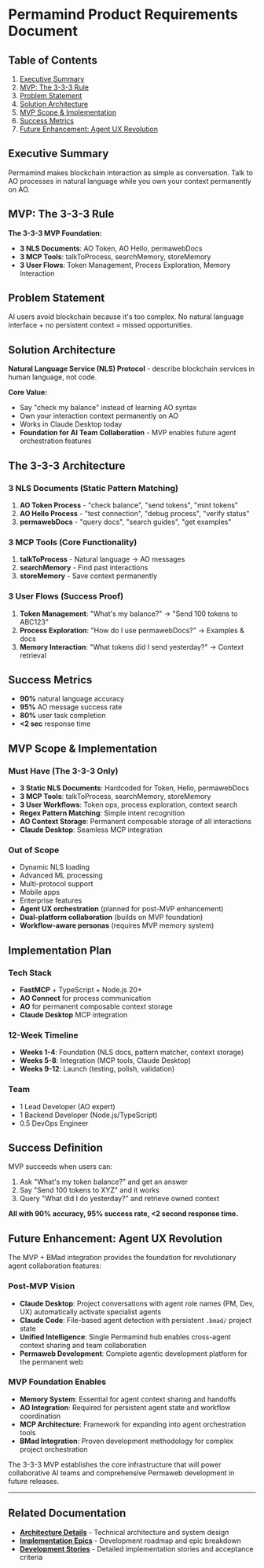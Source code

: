 # Permamind Product Requirements Document

## Table of Contents

1. [Executive Summary](#executive-summary)
2. [MVP: The 3-3-3 Rule](#mvp-the-3-3-3-rule)
3. [Problem Statement](#problem-statement)
4. [Solution Architecture](#solution-architecture)
5. [MVP Scope & Implementation](#mvp-scope--implementation)
6. [Success Metrics](#success-metrics)
7. [Future Enhancement: Agent UX Revolution](#future-enhancement-agent-ux-revolution)

## Executive Summary

Permamind makes blockchain interaction as simple as conversation. Talk to AO processes in natural language while you own your context permanently on AO.

## MVP: The 3-3-3 Rule

**The 3-3-3 MVP Foundation:**

- **3 NLS Documents**: AO Token, AO Hello, permawebDocs
- **3 MCP Tools**: talkToProcess, searchMemory, storeMemory
- **3 User Flows**: Token Management, Process Exploration, Memory Interaction

## Problem Statement

AI users avoid blockchain because it's too complex. No natural language interface + no persistent context = missed opportunities.

## Solution Architecture

**Natural Language Service (NLS) Protocol** - describe blockchain services in human language, not code.

**Core Value:**

- Say "check my balance" instead of learning AO syntax
- Own your interaction context permanently on AO
- Works in Claude Desktop today
- **Foundation for AI Team Collaboration** - MVP enables future agent orchestration features

## The 3-3-3 Architecture

### 3 NLS Documents (Static Pattern Matching)

1. **AO Token Process** - "check balance", "send tokens", "mint tokens"
2. **AO Hello Process** - "test connection", "debug process", "verify status"
3. **permawebDocs** - "query docs", "search guides", "get examples"

### 3 MCP Tools (Core Functionality)

1. **talkToProcess** - Natural language → AO messages
2. **searchMemory** - Find past interactions
3. **storeMemory** - Save context permanently

### 3 User Flows (Success Proof)

1. **Token Management**: "What's my balance?" → "Send 100 tokens to ABC123"
2. **Process Exploration**: "How do I use permawebDocs?" → Examples & docs
3. **Memory Interaction**: "What tokens did I send yesterday?" → Context retrieval

## Success Metrics

- **90%** natural language accuracy
- **95%** AO message success rate
- **80%** user task completion
- **<2 sec** response time

## MVP Scope & Implementation

### Must Have (The 3-3-3 Only)

- **3 Static NLS Documents**: Hardcoded for Token, Hello, permawebDocs
- **3 MCP Tools**: talkToProcess, searchMemory, storeMemory
- **3 User Workflows**: Token ops, process exploration, context search
- **Regex Pattern Matching**: Simple intent recognition
- **AO Context Storage**: Permanent composable storage of all interactions
- **Claude Desktop**: Seamless MCP integration

### Out of Scope

- Dynamic NLS loading
- Advanced ML processing
- Multi-protocol support
- Mobile apps
- Enterprise features
- **Agent UX orchestration** (planned for post-MVP enhancement)
- **Dual-platform collaboration** (builds on MVP foundation)
- **Workflow-aware personas** (requires MVP memory system)

## Implementation Plan

### Tech Stack

- **FastMCP** + TypeScript + Node.js 20+
- **AO Connect** for process communication
- **AO** for permanent composable context storage
- **Claude Desktop** MCP integration

### 12-Week Timeline

- **Weeks 1-4**: Foundation (NLS docs, pattern matcher, context storage)
- **Weeks 5-8**: Integration (MCP tools, Claude Desktop)
- **Weeks 9-12**: Launch (testing, polish, validation)

### Team

- 1 Lead Developer (AO expert)
- 1 Backend Developer (Node.js/TypeScript)
- 0.5 DevOps Engineer

## Success Definition

MVP succeeds when users can:

1. Ask "What's my token balance?" and get an answer
2. Say "Send 100 tokens to XYZ" and it works
3. Query "What did I do yesterday?" and retrieve owned context

**All with 90% accuracy, 95% success rate, <2 second response time.**

## Future Enhancement: Agent UX Revolution

The MVP + BMad integration provides the foundation for revolutionary agent collaboration features:

### Post-MVP Vision

- **Claude Desktop**: Project conversations with agent role names (PM, Dev, UX) automatically activate specialist agents
- **Claude Code**: File-based agent detection with persistent `.bmad/` project state
- **Unified Intelligence**: Single Permamind hub enables cross-agent context sharing and team collaboration
- **Permaweb Development**: Complete agentic development platform for the permanent web

### MVP Foundation Enables

- **Memory System**: Essential for agent context sharing and handoffs
- **AO Integration**: Required for persistent agent state and workflow coordination
- **MCP Architecture**: Framework for expanding into agent orchestration tools
- **BMad Integration**: Proven development methodology for complex project orchestration

The 3-3-3 MVP establishes the core infrastructure that will power collaborative AI teams and comprehensive Permaweb development in future releases.

---

## Related Documentation

- **[Architecture Details](./architecture.md)** - Technical architecture and system design
- **[Implementation Epics](./consolidated-epics.md)** - Development roadmap and epic breakdown
- **[Development Stories](./stories/)** - Detailed implementation stories and acceptance criteria
